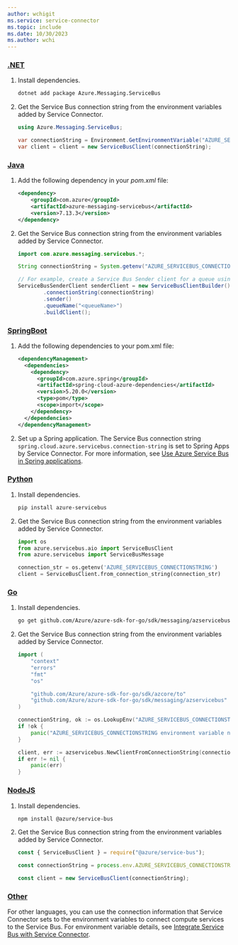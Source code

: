 ```yaml
---
author: wchigit
ms.service: service-connector
ms.topic: include
ms.date: 10/30/2023
ms.author: wchi
---
```


### [.NET](#tab/dotnet)

1. Install dependencies.

    ```bash
    dotnet add package Azure.Messaging.ServiceBus
    ```

1. Get the Service Bus connection string from the environment variables added by Service Connector.
    
    ```csharp
    using Azure.Messaging.ServiceBus;
    
    var connectionString = Environment.GetEnvironmentVariable("AZURE_SERVICEBUS_CONNECTIONSTRING");
    var client = client = new ServiceBusClient(connectionString);
    ```
    
### [Java](#tab/java)

1. Add the following dependency in your *pom.xml* file:

    ```xml
    <dependency>
        <groupId>com.azure</groupId>
        <artifactId>azure-messaging-servicebus</artifactId>
        <version>7.13.3</version>
    </dependency>
    ```

1. Get the Service Bus connection string from the environment variables added by Service Connector.

    ```java
    import com.azure.messaging.servicebus.*;
    
    String connectionString = System.getenv("AZURE_SERVICEBUS_CONNECTIONSTRING");

    // For example, create a Service Bus Sender client for a queue using the connection string.
    ServiceBusSenderClient senderClient = new ServiceBusClientBuilder()
            .connectionString(connectionString)
            .sender()
            .queueName("<queueName>")
            .buildClient();
    ```

### [SpringBoot](#tab/springBoot)

1. Add the following dependencies to your pom.xml file:

    ```xml
    <dependencyManagement>
      <dependencies>
        <dependency>
          <groupId>com.azure.spring</groupId>
          <artifactId>spring-cloud-azure-dependencies</artifactId>
          <version>5.20.0</version>
          <type>pom</type>
          <scope>import</scope>
        </dependency>
      </dependencies>
    </dependencyManagement>
    ```

1. Set up a Spring application. The Service Bus connection string `spring.cloud.azure.servicebus.connection-string` is set to Spring Apps by Service Connector. For more information, see [Use Azure Service Bus in Spring applications](/azure/developer/java/spring-framework/using-service-bus-in-spring-applications).

### [Python](#tab/python)

1. Install dependencies.

    ```bash
    pip install azure-servicebus
    ```

1. Get the Service Bus connection string from the environment variables added by Service Connector.

    ```python
    import os
    from azure.servicebus.aio import ServiceBusClient
    from azure.servicebus import ServiceBusMessage    

    connection_str = os.getenv('AZURE_SERVICEBUS_CONNECTIONSTRING')
    client = ServiceBusClient.from_connection_string(connection_str)
    ```

### [Go](#tab/go)

1. Install dependencies.

    ```bash
    go get github.com/Azure/azure-sdk-for-go/sdk/messaging/azservicebus
    ```

1. Get the Service Bus connection string from the environment variables added by Service Connector.
    
    ```go
    import (
    	"context"
    	"errors"
    	"fmt"
    	"os"
    
    	"github.com/Azure/azure-sdk-for-go/sdk/azcore/to"
    	"github.com/Azure/azure-sdk-for-go/sdk/messaging/azservicebus"
    )

    connectionString, ok := os.LookupEnv("AZURE_SERVICEBUS_CONNECTIONSTRING")
	if !ok {
		panic("AZURE_SERVICEBUS_CONNECTIONSTRING environment variable not found")
	}

	client, err := azservicebus.NewClientFromConnectionString(connectionString, nil)
	if err != nil {
		panic(err)
	}
    ```

### [NodeJS](#tab/nodejs)

1. Install dependencies.

    ```bash
    npm install @azure/service-bus
    ```

1. Get the Service Bus connection string from the environment variables added by Service Connector.
    
    ```javascript
    const { ServiceBusClient } = require("@azure/service-bus");

    const connectionString = process.env.AZURE_SERVICEBUS_CONNECTIONSTRING;
    
    const client = new ServiceBusClient(connectionString);
    ```

### [Other](#tab/none)
For other languages, you can use the connection information that Service Connector sets to the environment variables to connect compute services to the Service Bus. For environment variable details, see [Integrate Service Bus with Service Connector](../how-to-integrate-service-bus.md).